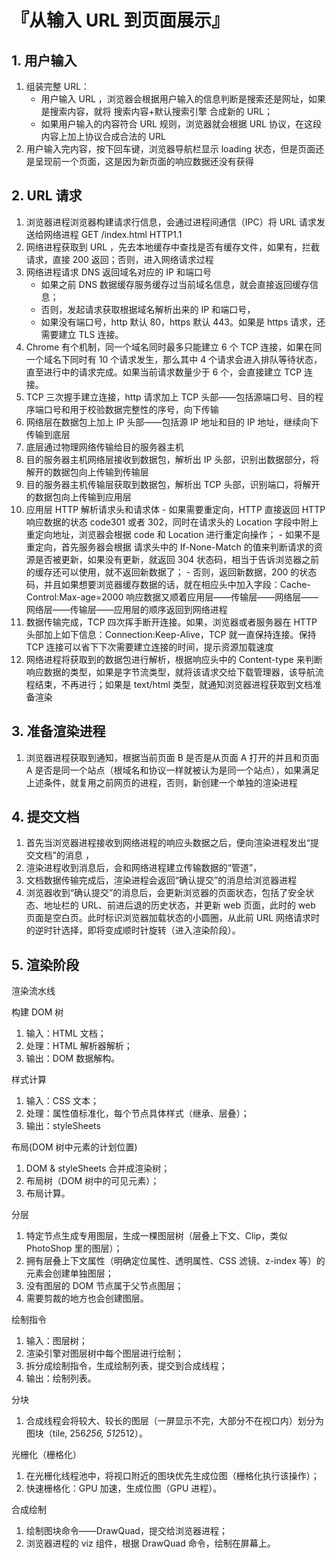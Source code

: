 # 『从输入 URL 到页面展示』

## 1. 用户输入

1. 组装完整 URL：
   - 用户输入 URL ，浏览器会根据用户输入的信息判断是搜索还是网址，如果是搜索内容，就将 搜索内容+默认搜索引擎 合成新的 URL；
   - 如果用户输入的内容符合 URL 规则，浏览器就会根据 URL 协议，在这段内容上加上协议合成合法的 URL
2. 用户输入完内容，按下回车键，浏览器导航栏显示 loading 状态，但是页面还是呈现前一个页面，这是因为新页面的响应数据还没有获得

## 2. URL 请求

1. 浏览器进程浏览器构建请求行信息，会通过进程间通信（IPC）将 URL 请求发送给网络进程
   GET /index.html HTTP1.1
2. 网络进程获取到 URL ，先去本地缓存中查找是否有缓存文件，如果有，拦截请求，直接 200 返回；否则，进入网络请求过程
3. 网络进程请求 DNS 返回域名对应的 IP 和端口号
   - 如果之前 DNS 数据缓存服务缓存过当前域名信息，就会直接返回缓存信息；
   - 否则，发起请求获取根据域名解析出来的 IP 和端口号，
   - 如果没有端口号，http 默认 80，https 默认 443。如果是 https 请求，还需要建立 TLS 连接。
4. Chrome 有个机制，同一个域名同时最多只能建立 6 个 TCP 连接，如果在同一个域名下同时有 10 个请求发生，那么其中 4 个请求会进入排队等待状态，直至进行中的请求完成。如果当前请求数量少于 6 个，会直接建立 TCP 连接。
5. TCP 三次握手建立连接，http 请求加上 TCP 头部——包括源端口号、目的程序端口号和用于校验数据完整性的序号，向下传输
6. 网络层在数据包上加上 IP 头部——包括源 IP 地址和目的 IP 地址，继续向下传输到底层
7. 底层通过物理网络传输给目的服务器主机
8. 目的服务器主机网络层接收到数据包，解析出 IP 头部，识别出数据部分，将解开的数据包向上传输到传输层
9. 目的服务器主机传输层获取到数据包，解析出 TCP 头部，识别端口，将解开的数据包向上传输到应用层
10. 应用层 HTTP 解析请求头和请求体 - 如果需要重定向，HTTP 直接返回 HTTP 响应数据的状态 code301 或者 302，同时在请求头的 Location 字段中附上重定向地址，浏览器会根据 code 和 Location 进行重定向操作； - 如果不是重定向，首先服务器会根据 请求头中的 If-None-Match 的值来判断请求的资源是否被更新，如果没有更新，就返回 304 状态码，相当于告诉浏览器之前的缓存还可以使用，就不返回新数据了； - 否则，返回新数据，200 的状态码，并且如果想要浏览器缓存数据的话，就在相应头中加入字段：Cache-Control:Max-age=2000
    响应数据又顺着应用层——传输层——网络层——网络层——传输层——应用层的顺序返回到网络进程
11. 数据传输完成，TCP 四次挥手断开连接。如果，浏览器或者服务器在 HTTP 头部加上如下信息：Connection:Keep-Alive，TCP 就一直保持连接。保持 TCP 连接可以省下下次需要建立连接的时间，提示资源加载速度
12. 网络进程将获取到的数据包进行解析，根据响应头中的 Content-type 来判断响应数据的类型，如果是字节流类型，就将该请求交给下载管理器，该导航流程结束，不再进行；如果是 text/html 类型，就通知浏览器进程获取到文档准备渲染

## 3. 准备渲染进程

1. 浏览器进程获取到通知，根据当前页面 B 是否是从页面 A 打开的并且和页面 A 是否是同一个站点（根域名和协议一样就被认为是同一个站点），如果满足上述条件，就复用之前网页的进程，否则，新创建一个单独的渲染进程

## 4. 提交文档

1. 首先当浏览器进程接收到网络进程的响应头数据之后，便向渲染进程发出“提交文档”的消息 ，
2. 渲染进程收到消息后，会和网络进程建立传输数据的“管道”，
3. 文档数据传输完成后，渲染进程会返回“确认提交”的消息给浏览器进程
4. 浏览器收到“确认提交”的消息后，会更新浏览器的页面状态，包括了安全状态、地址栏的 URL、前进后退的历史状态，并更新 web 页面，此时的 web 页面是空白页。此时标识浏览器加载状态的小圆圈，从此前 URL 网络请求时的逆时针选择，即将变成顺时针旋转（进入渲染阶段）。

## 5. 渲染阶段

渲染流水线

构建 DOM 树

1. 输入：HTML 文档；
2. 处理：HTML 解析器解析；
3. 输出：DOM 数据解构。

样式计算

1. 输入：CSS 文本；
2. 处理：属性值标准化，每个节点具体样式（继承、层叠）；
3. 输出：styleSheets

布局(DOM 树中元素的计划位置)

1. DOM & styleSheets 合并成渲染树；
2. 布局树（DOM 树中的可见元素）；
3. 布局计算。

分层

1. 特定节点生成专用图层，生成一棵图层树（层叠上下文、Clip，类似 PhotoShop 里的图层）；
2. 拥有层叠上下文属性（明确定位属性、透明属性、CSS 滤镜、z-index 等）的元素会创建单独图层；
3. 没有图层的 DOM 节点属于父节点图层；
4. 需要剪裁的地方也会创建图层。

绘制指令

1. 输入：图层树；
2. 渲染引擎对图层树中每个图层进行绘制；
3. 拆分成绘制指令，生成绘制列表，提交到合成线程；
4. 输出：绘制列表。

分块

1. 合成线程会将较大、较长的图层（一屏显示不完，大部分不在视口内）划分为图块（tile, 256*256, 512*512）。

光栅化（栅格化）

1. 在光栅化线程池中，将视口附近的图块优先生成位图（栅格化执行该操作）；
2. 快速栅格化：GPU 加速，生成位图（GPU 进程）。

合成绘制

1. 绘制图块命令——DrawQuad，提交给浏览器进程；
2. 浏览器进程的 viz 组件，根据 DrawQuad 命令，绘制在屏幕上。
